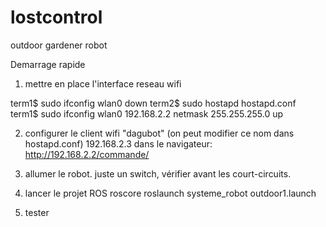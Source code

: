 lostcontrol
===========

outdoor gardener robot


Demarrage rapide
1. mettre en place l'interface reseau wifi

term1$ sudo ifconfig wlan0 down
term2$ sudo hostapd hostapd.conf
term1$ sudo ifconfig wlan0 192.168.2.2 netmask 255.255.255.0 up

2. configurer le client
wifi "dagubot" (on peut modifier ce nom dans hostapd.conf)
192.168.2.3
dans le navigateur:
http://192.168.2.2/commande/

3. allumer le robot.
juste un switch, vérifier avant les court-circuits.

4. lancer le projet ROS
roscore
roslaunch systeme_robot outdoor1.launch

5. tester

